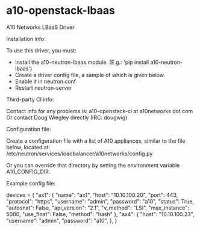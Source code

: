 a10-openstack-lbaas
=================

A10 Networks LBaaS Driver

Installation info:

To use this driver, you must:
- Install the a10-neutron-lbaas module. (E.g.: 'pip install a10-neutron-lbaas')
- Create a driver config file, a sample of which is given below.
- Enable it in neutron.conf
- Restart neutron-server

Third-party CI info:

Contact info for any problems is: a10-openstack-ci at a10networks dot com
Or contact Doug Wiegley directly (IRC: dougwig)

Configuration file:

Create a configuration file with a list of A10 appliances, similar to the
file below, located at:
/etc/neutron/services/loadbalancer/a10networks/config.py

Or you can override that directory by setting the environment
variable A10_CONFIG_DIR.

Example config file:

devices = {
    "ax1": {
        "name": "ax1",
        "host": "10.10.100.20",
        "port": 443,
        "protocol": "https",
        "username": "admin",
        "password": "a10",
        "status": True,
        "autosnat": False,
        "api_version": "2.1",
        "v_method": "LSI",
        "max_instance": 5000,
        "use_float": False,
        "method": "hash"
    },
    "ax4": {
        "host": "10.10.100.23",
        "username": "admin",
        "password": "a10",
    },
}
